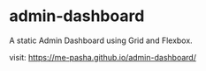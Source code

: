# admin-dashboard
A static Admin Dashboard using Grid and Flexbox.

visit: https://me-pasha.github.io/admin-dashboard/
